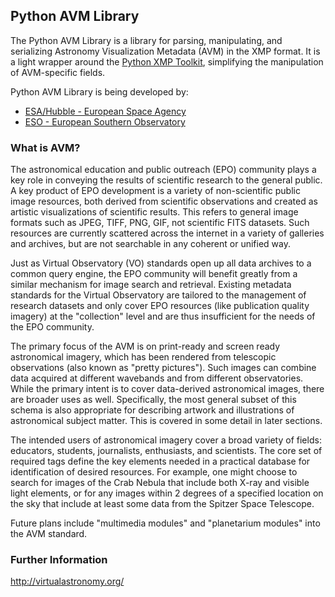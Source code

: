 ## Python AVM Library ##
The Python AVM Library is a library for parsing, manipulating, and serializing Astronomy Visualization Metadata (AVM) in the XMP format.  It is a light wrapper around the [Python XMP Toolkit](http://code.google.com/p/python-xmp-toolkit/), simplifying the manipulation of AVM-specific fields.

Python AVM Library is being developed by:
  * [ESA/Hubble - European Space Agency](http://www.spacetelescope.org)
  * [ESO - European Southern Observatory](http://www.eso.org)

### What is AVM? ###

The astronomical education and public outreach (EPO) community plays a key
role in conveying the results of scientific research to the general public.
A key product of EPO development is a variety of non-scientific public image
resources, both derived from scientific observations and created as artistic
visualizations of scientific results. This refers to general image formats
such as JPEG, TIFF, PNG, GIF, not scientific FITS datasets. Such resources
are currently scattered across the internet in a variety of galleries and
archives, but are not searchable in any coherent or unified way.

Just as Virtual Observatory (VO) standards open up all data archives to a
common query engine, the EPO community will benefit greatly from a similar
mechanism for image search and retrieval. Existing metadata standards for
the Virtual Observatory are tailored to the management of research datasets
and only cover EPO resources (like publication quality imagery) at the
"collection" level and are thus insufficient for the needs of the EPO community.

The primary focus of the AVM is on print-ready and screen ready astronomical
imagery, which has been rendered from telescopic observations (also known as
"pretty pictures"). Such images can combine data acquired at different
wavebands and from different observatories. While the primary intent is to cover
data-derived astronomical images, there are broader uses as well. Specifically,
the most general subset of this schema is also appropriate for describing artwork
and illustrations of astronomical subject matter. This is covered in some detail
in later sections.

The intended users of astronomical imagery cover a broad variety of fields: educators,
students, journalists, enthusiasts, and scientists. The core set of required tags
define the key elements needed in a practical database for identification of desired
resources.  For example, one might choose to search for images of the Crab Nebula
that include both X-ray and visible light elements, or for any images within 2 degrees
of a specified location on the sky that include at least some data from the Spitzer
Space Telescope.

Future plans include "multimedia modules" and "planetarium modules" into the AVM standard.


### Further Information ###
http://virtualastronomy.org/